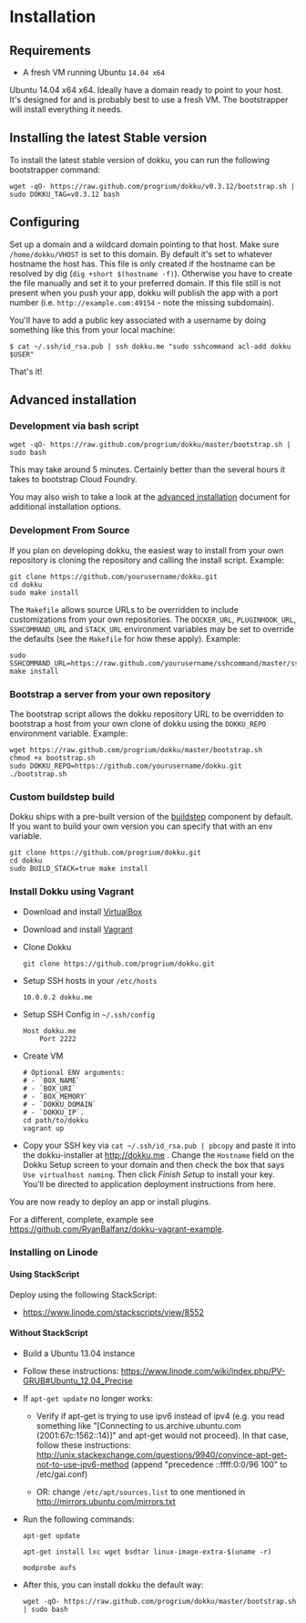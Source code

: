 # Installation

## Requirements

- A fresh VM running Ubuntu `14.04 x64`

Ubuntu 14.04 x64 x64. Ideally have a domain ready to point to your host. It's designed for and is probably best to use a fresh VM. The bootstrapper will install everything it needs.

## Installing the latest Stable version

To install the latest stable version of dokku, you can run the following bootstrapper command:

```shell
wget -qO- https://raw.github.com/progrium/dokku/v0.3.12/bootstrap.sh | sudo DOKKU_TAG=v0.3.12 bash
```

## Configuring

Set up a domain and a wildcard domain pointing to that host. Make sure `/home/dokku/VHOST` is set to this domain. By default it's set to whatever hostname the host has. This file is only created if the hostname can be resolved by dig (`dig +short $(hostname -f)`). Otherwise you have to create the file manually and set it to your preferred domain. If this file still is not present when you push your app, dokku will publish the app with a port number (i.e. `http://example.com:49154` - note the missing subdomain).

You'll have to add a public key associated with a username by doing something like this from your local machine:

    $ cat ~/.ssh/id_rsa.pub | ssh dokku.me "sudo sshcommand acl-add dokku $USER"

That's it!

## Advanced installation

### Development via bash script

```shell
wget -qO- https://raw.github.com/progrium/dokku/master/bootstrap.sh | sudo bash
```

This may take around 5 minutes. Certainly better than the several hours it takes to bootstrap Cloud Foundry.

You may also wish to take a look at the [advanced installation](http://progrium.viewdocs.io/dokku/advanced-installation) document for additional installation options.

### Development From Source

If you plan on developing dokku, the easiest way to install from your own repository is cloning
the repository and calling the install script. Example:

```shell
git clone https://github.com/yourusername/dokku.git
cd dokku
sudo make install
```

The `Makefile` allows source URLs to be overridden to include customizations from your own
repositories. The `DOCKER_URL`, `PLUGINHOOK_URL`, `SSHCOMMAND_URL` and `STACK_URL`
environment variables may be set to override the defaults (see the `Makefile` for how these
apply). Example:

```shell
sudo SSHCOMMAND_URL=https://raw.github.com/yourusername/sshcommand/master/sshcommand make install
```

### Bootstrap a server from your own repository

The bootstrap script allows the dokku repository URL to be overridden to bootstrap a host from
your own clone of dokku using the `DOKKU_REPO` environment variable. Example:

```shell
wget https://raw.github.com/progrium/dokku/master/bootstrap.sh
chmod +x bootstrap.sh
sudo DOKKU_REPO=https://github.com/yourusername/dokku.git ./bootstrap.sh
```

### Custom buildstep build

Dokku ships with a pre-built version of the [buildstep](https://github.com/progrium/buildstep) component by
default. If you want to build your own version you can specify that with an env
variable.

```shell
git clone https://github.com/progrium/dokku.git
cd dokku
sudo BUILD_STACK=true make install
```

### Install Dokku using Vagrant

- Download and install [VirtualBox](https://www.virtualbox.org/wiki/Downloads)
- Download and install [Vagrant](http://www.vagrantup.com/downloads.html)
- Clone Dokku

    ```
    git clone https://github.com/progrium/dokku.git
    ```

- Setup SSH hosts in your `/etc/hosts`

    ```
    10.0.0.2 dokku.me
    ```

- Setup SSH Config in `~/.ssh/config`

    ```
    Host dokku.me
        Port 2222
    ```

- Create VM
    ```
    # Optional ENV arguments:
    # - `BOX_NAME`
    # - `BOX_URI`
    # - `BOX_MEMORY`
    # - `DOKKU_DOMAIN`
    # - `DOKKU_IP`.
    cd path/to/dokku
    vagrant up
    ```

- Copy your SSH key via `cat ~/.ssh/id_rsa.pub | pbcopy` and paste it into the dokku-installer at http://dokku.me . Change the `Hostname` field on the Dokku Setup screen to your domain and then check the box that says `Use virtualhost naming`. Then click *Finish Setup* to install your key. You'll be directed to application deployment instructions from here.

You are now ready to deploy an app or install plugins.

For a different, complete, example see https://github.com/RyanBalfanz/dokku-vagrant-example.

### Installing on Linode

#### Using StackScript

Deploy using the following StackScript:
* https://www.linode.com/stackscripts/view/8552

#### Without StackScript

* Build a Ubuntu 13.04 instance

* Follow these instructions: https://www.linode.com/wiki/index.php/PV-GRUB#Ubuntu_12.04_Precise

* If `apt-get update` no longer works:

    * Verify if apt-get is trying to use ipv6 instead of ipv4 (e.g. you read something like "[Connecting to us.archive.ubuntu.com (2001:67c:1562::14)]" and apt-get would not proceed). In that case, follow these instructions: http://unix.stackexchange.com/questions/9940/convince-apt-get-not-to-use-ipv6-method (append "precedence ::ffff:0:0/96  100" to /etc/gai.conf)

    * OR: change `/etc/apt/sources.list` to one mentioned in http://mirrors.ubuntu.com/mirrors.txt

* Run the following commands:

    ```shell
    apt-get update

    apt-get install lxc wget bsdtar linux-image-extra-$(uname -r)

    modprobe aufs
    ```
* After this, you can install dokku the default way:

    ```shell
    wget -qO- https://raw.github.com/progrium/dokku/master/bootstrap.sh | sudo bash
    ```
